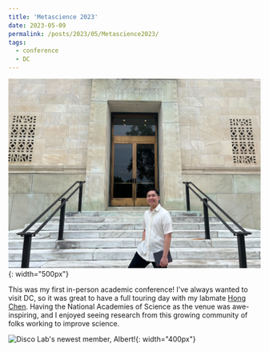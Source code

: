 ```yaml
---
title: 'Metascience 2023'
date: 2023-05-09
permalink: /posts/2023/05/Metascience2023/
tags:
  - conference
  - DC
---
```

![James at NAS attending Metascience Conference 2023](/images/JMZDatNAS.jpg){: width="500px"}

This was my first in-person academic conference! I've always wanted to visit DC, so it was great to have a full touring day with my labmate [Hong Chen](https://www.si.umich.edu/people/hong-chen). Having the National Academies of Science as the venue was awe-inspiring, and I enjoyed seeing research from this growing community of folks working to improve science.

![Disco Lab's newest member, Albert!](/images/DiscoLabatMetascience.png){: width="400px"}